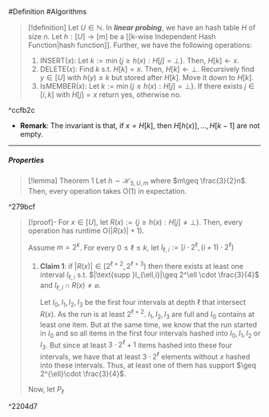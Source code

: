 #Definition #Algorithms 

> [!definition]
> Let $U\in \mathbb{N}$. In ***linear probing***, we have an hash table $H$ of size $n$. Let $h:[U]\to[m]$ be a [[k-wise Independent Hash Function|hash function]]. Further, we have the following operations:
> 1. $\text{INSERT}(x)$: Let $k:=\min\{ j\geq h(x):H[j]={\bot} \}$. Then, $H[k]\gets x$.
> 2. $\text{DELETE}(x)$: Find $k$ s.t. $H[k]=x$. Then, $H[k]\gets {\bot}$. Recursively find $y\in[U]$ with $h(y)\leq k$ but stored after $H[k]$. Move it down to $H[k]$. 
> 3. $\text{IsMEMBER}(x)$: Let $k:=\min\{ j\geq h(x):H[j]={\bot} \}$. If there exists $j\in[i,k]$ with $H[j]=x$ return yes, otherwise no.

^ccfb2c

- **Remark**: The invariant is that, if $x=H[k]$, then $H[h(x)],\dots,H[k-1]$ are not empty. 
---
##### Properties
> [!lemma] Theorem 1
> Let $h \sim \mathcal{H}_{5,U,m}$ where $m\geq \frac{3}{2}n$. Then, every operation takes $\text{O}(1)$ in expectation.

^279bcf

> [!proof]-
> For $x\in [U]$, let $R(x):=\{ j\geq h(x):H[j]\neq {\bot} \}$. Then, every operation has runtime $\text{O}(\left| R(x) \right|+1)$.
> 
> Assume $m=2^k$. For every $0\leq \ell\leq k$, let $I_{\ell,i}:=[i\cdot 2^{\ell},(i+1)\cdot 2^{\ell})$
> 1. **Claim 1**: if $\left| R(x) \right|\in [2^{\ell+2},2^{\ell+3})$ then there exists at least one interval $I_{\ell,i}$ s.t. $|\text{supp }I_{\ell,i}|\geq 2^\ell \cdot \frac{3}{4}$ and $I_{\ell,i}\cap R(x)\neq \varnothing$.
>    
>    Let $I_{0},I_{1},I_{2},I_{3}$ be the first four intervals at depth $\ell$ that intersect $R(x)$. As the run is at least $2^{\ell+2}$. $I_{1},I_{2},I_{3}$ are full and $I_{0}$ contains at least one item. But at the same time, we know that the run started in $I_{0}$ and so all items in the first four intervals hashed into $I_{0},I_{1},I_{2}$ or $I_{3}$. But since at least $3\cdot 2^{\ell}+1$ items hashed into these four intervals, we have that at least $3\cdot2^{\ell}$ elements without $x$ hashed into these intervals. Thus, at least one of them has support $\geq 2^{\ell}\cdot \frac{3}{4}$. 
> 
> Now, let $P_{\ell}$

^2204d7
